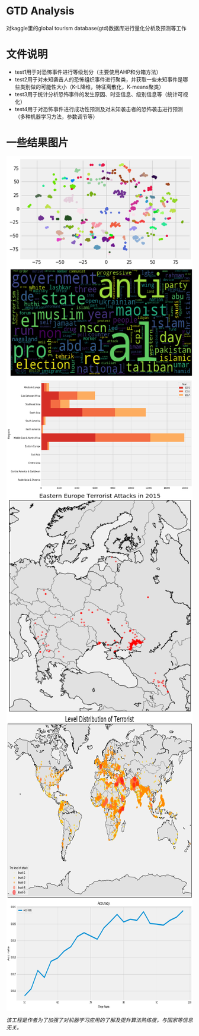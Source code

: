 # GTD Analysis

对kaggle里的global tourism database(gtd)数据库进行量化分析及预测等工作 

# 文件说明
 * test1用于对恐怖事件进行等级划分（主要使用AHP和分箱方法）
 * test2用于对未知袭击人的恐怖组织事件进行聚类，并获取一些未知事件是哪些类别做的可能性大小（K-L降维，特征离散化，K-means聚类）
 * test3用于统计分析恐怖事件的发生原因、时空信息、级别信息等（统计可视化）
 * test4用于对恐怖事件进行成功性预测及对未知袭击者的恐怖袭击进行预测（多种机器学习方法，参数调节等）
 
# 一些结果图片
<img src="https://github.com/Aurora26/Global-Tourism-Analyse/blob/master/imgs/1.png" width="600" height="300" alt="Clustering" align=center />
<img src="https://github.com/Aurora26/Global-Tourism-Analyse/blob/master/imgs/2.png" width="600" height="300" alt="Word frequency" align=center />
<img src="https://github.com/Aurora26/Global-Tourism-Analyse/blob/master/imgs/3.png" width="600" height="300" alt="Area of tourism" align=center />
<img src="https://github.com/Aurora26/Global-Tourism-Analyse/blob/master/imgs/4.png" width="600" height="600" alt="Tourism in Europe" align=center />
<img src="https://github.com/Aurora26/Global-Tourism-Analyse/blob/master/imgs/5.png" width="900" height="500" alt="Level distribution of tourism " align=center />
<img src="https://github.com/Aurora26/Global-Tourism-Analyse/blob/master/imgs/6.png" width="700" height="300" alt="Learning accuracy" align=center />

*该工程是作者为了加强了对机器学习应用的了解及提升算法熟练度，与国家等信息无关。*
